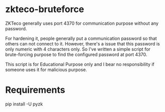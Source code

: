 # zkteco-bruteforce

ZKTeco generally uses port 4370 for communication purpose without any password.

For hardening it, people generally put a communication password so that others can not connect to it. However, there's a issue that this password is only numeric with 4 characters only.
So I've written a simple script for brute-forcing purpose to find the configured password at port 4370.

This script is for Educational Purpose only and I bear no responsibility if someone uses it for malicious purpose.

# Requirements
pip install -U pyzk
